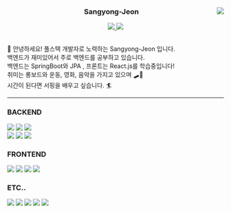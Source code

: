 <div align="center">
  
  <img align="right" src="https://github-readme-stats.vercel.app/api/top-langs/?username=Sangyong-Jeon&theme=dracula&exclude_repo=Computer-Science-Engineering&layout=compact&langs_count=10"/>
  
  ###  Sangyong-Jeon  
  
  <a href="https://github.com/Sangyong-Jeon">
    <img src="https://hits.seeyoufarm.com/api/count/incr/badge.svg?url=https%3A%2F%2Fgithub.com%2FSangyong-Jeon&count_bg=%23353535&title_bg=%23000000&icon=github.svg&icon_color=%23E7E7E7&title=Github&edge_flat=false"/>
  </a> 
  
  <a href="https://solved.ac/profile/tkddyd420">
    <img src="http://mazassumnida.wtf/api/mini/generate_badge?boj=tkddyd420"/>
  </a>
  
</div>

<br>
 
<p>
  👋 안녕하세요! 풀스택 개발자로 노력하는 Sangyong-Jeon 입니다. <br>
  백엔드가 재미있어서 주로 백엔드를 공부하고 있습니다. <br>
  백엔드는 SpringBoot와 JPA , 프론트는 React.js를 학습중입니다! <br>
  취미는 롱보드와 운동, 영화, 음악을 가지고 있으며 🛹🍿 <br>
  시간이 된다면 서핑을 배우고 싶습니다. 🏄
</p>
  


  ---
  
  ### BACKEND
 
  <p>
  <img src="https://img.shields.io/badge/Java-007396?style=flat-square&logo=java&logoColor=white">
  <img src="https://img.shields.io/badge/Kotlin-7F52FF?style=flat-square&logo=kotlin&logoColor=white">
  <img src="https://img.shields.io/badge/Oracle-F80000?style=flat-square&logo=oracle&logoColor=white">
  <br>
  <img src="https://img.shields.io/badge/Spring-6DB33F?style=flat-square&logo=spring&logoColor=white">
  <img src="https://img.shields.io/badge/SpringBoot-6DB33F?style=flat-square&logo=springboot&logoColor=white">
  <img src="https://img.shields.io/badge/SprintSecurity-6DB33F?style=flat-square&logo=springsecurity&logoColor=white">
  </p>
    
  ### FRONTEND
  
  <p>
  <img src="https://img.shields.io/badge/JavaScript-F7DF1E?style=flat-square&logo=javascript&logoColor=black">
  <img src="https://img.shields.io/badge/React-61DAFB?style=flat-square&logo=react&logoColor=black">
  <img src="https://img.shields.io/badge/Vue.js-4FC08D?style=flat-square&logo=vue.js&logoColor=white">
  <img src="https://img.shields.io/badge/AndroidStudio-3DDC84?style=flat-square&logo=androidstudio&logoColor=white">
  </p>
  
  ### ETC..
  
  <p>
  <img src="https://img.shields.io/badge/C++-00599C?style=flat-square&logo=c%2B%2B&logoColor=white">
  <img src="https://img.shields.io/badge/Nginx-009639?style=flat-square&logo=nginx&logoColor=white">
  <img src="https://img.shields.io/badge/Redis-DC382D?style=flat-square&logo=redis&logoColor=white">
  <img src="https://img.shields.io/badge/Linux-FCC624?style=flat-square&logo=linux&logoColor=black">
  <img src="https://img.shields.io/badge/GitHub-181717?style=flat-square&logo=github&logoColor=white">
  </p>
